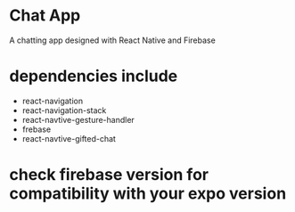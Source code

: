 # Chat App
A chatting app designed with React Native and Firebase


# dependencies include
- react-navigation
- react-navigation-stack
- react-navtive-gesture-handler
- frebase
- react-navtive-gifted-chat


# check firebase version for compatibility with your expo version
